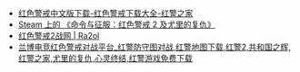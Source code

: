 - [红色警戒中文版下载-红色警戒下载大全-红警之家](http://www.uc129.com/xiazai/)
- [Steam 上的 《命令与征服：红色警戒 2 及尤里的复仇》](https://store.steampowered.com/app/2229850/_2/)
- [红色警戒2战网 | Ra2ol](https://www.ra2ol.com/)
- [兰博电竞红色警戒对战平台_红警防守图对战,红警地图下载,红警2,共和国之辉,红警之家,尤里的复仇,心灵终结,红警游戏免费下载](https://ra2.com/active/sketchy)
